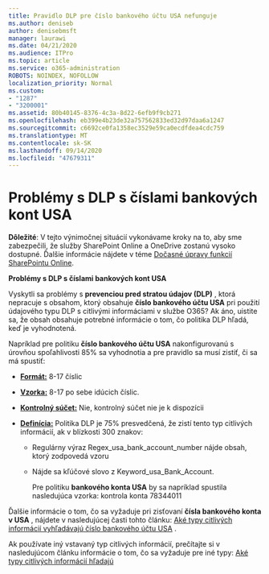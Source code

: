 ```yaml
---
title: Pravidlo DLP pre číslo bankového účtu USA nefunguje
ms.author: deniseb
author: denisebmsft
manager: laurawi
ms.date: 04/21/2020
ms.audience: ITPro
ms.topic: article
ms.service: o365-administration
ROBOTS: NOINDEX, NOFOLLOW
localization_priority: Normal
ms.custom:
- "1287"
- "3200001"
ms.assetid: 80b40145-8376-4c3a-8d22-6efb9f9cb271
ms.openlocfilehash: eb399e4b23de32a757562833ed32d97daa6a1247
ms.sourcegitcommit: c6692ce0fa1358ec3529e59ca0ecdfdea4cdc759
ms.translationtype: MT
ms.contentlocale: sk-SK
ms.lasthandoff: 09/14/2020
ms.locfileid: "47679311"
---
```

# <a name="dlp-issues-with-us-bank-account-numbers"></a>Problémy s DLP s číslami bankových kont USA

**Dôležité**: V tejto výnimočnej situácií vykonávame kroky na to, aby sme zabezpečili, že služby SharePoint Online a OneDrive zostanú vysoko dostupné. Ďalšie informácie nájdete v téme [Dočasné úpravy funkcií SharePointu Online](https://aka.ms/ODSPAdjustments).

**Problémy s DLP s číslami bankových kont USA**

Vyskytli sa problémy s **prevenciou pred stratou údajov (DLP)** , ktorá nepracuje s obsahom, ktorý obsahuje **číslo bankového účtu USA** pri použití údajového typu DLP s citlivými informáciami v službe O365? Ak áno, uistite sa, že obsah obsahuje potrebné informácie o tom, čo politika DLP hľadá, keď je vyhodnotená.
  
Napríklad pre politiku **číslo bankového účtu USA** nakonfigurovanú s úrovňou spoľahlivosti 85% sa vyhodnotia a pre pravidlo sa musí zistiť, či sa má spustiť:
  
- **[Formát:](https://docs.microsoft.com/microsoft-365/compliance/sensitive-information-type-entity-definitions#format-77)** 8-17 číslic

- **[Vzorka:](https://docs.microsoft.com/microsoft-365/compliance/sensitive-information-type-entity-definitions#pattern-77)** 8-17 po sebe idúcich číslic.

- **[Kontrolný súčet:](https://docs.microsoft.com/microsoft-365/compliance/sensitive-information-type-entity-definitions#checksum-76)** Nie, kontrolný súčet nie je k dispozícii

- **[Definícia:](https://docs.microsoft.com/microsoft-365/compliance/sensitive-information-type-entity-definitions)** Politika DLP je 75% presvedčená, že zistí tento typ citlivých informácií, ak v blízkosti 300 znakov:

  - Regulárny výraz Regex_usa_bank_account_number nájde obsah, ktorý zodpovedá vzoru

  - Nájde sa kľúčové slovo z Keyword_usa_Bank_Account.

    Pre politiku **bankového konta USA** by sa napríklad spustila nasledujúca vzorka: kontrola konta 78344011

Ďalšie informácie o tom, čo sa vyžaduje pri zisťovaní **čísla bankového konta v USA** , nájdete v nasledujúcej časti tohto článku: [Aké typy citlivých informácií vyhľadávajú číslo bankového účtu USA](https://docs.microsoft.com/microsoft-365/compliance/sensitive-information-type-entity-definitions#us-bank-account-number) .
  
Ak používate iný vstavaný typ citlivých informácií, prečítajte si v nasledujúcom článku informácie o tom, čo sa vyžaduje pre iné typy: [Aké typy citlivých informácií hľadajú](https://docs.microsoft.com/microsoft-365/compliance/sensitive-information-type-entity-definitions)
  